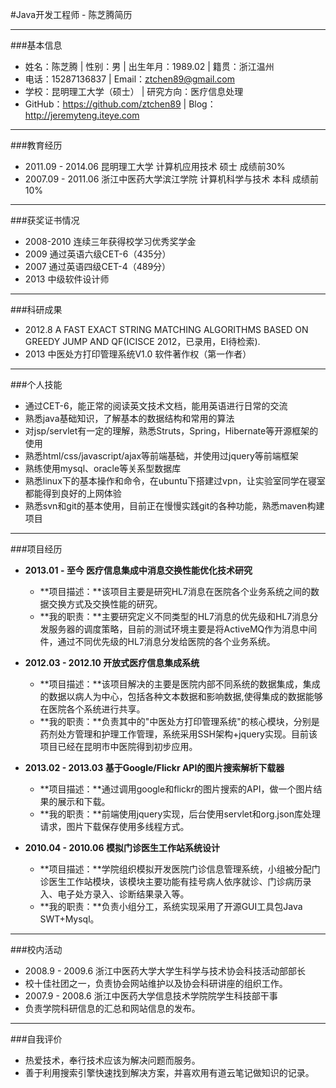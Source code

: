 #Java开发工程师 - 陈芝腾简历

----------
###基本信息

- 姓名：陈芝腾 | 性别：男 | 出生年月：1989.02 | 籍贯：浙江温州
- 电话：15287136837 | Email：ztchen89@gmail.com
- 学校：昆明理工大学（硕士） | 研究方向：医疗信息处理
- GitHub：https://github.com/ztchen89 | Blog：http://jeremyteng.iteye.com

----------
###教育经历
- 2011.09 - 2014.06      昆明理工大学           计算机应用技术   硕士  成绩前30%
- 2007.09 - 2011.06      浙江中医药大学滨江学院  计算机科学与技术 本科  成绩前10%  


----------

###获奖证书情况
- 2008-2010 连续三年获得校学习优秀奖学金
- 2009 通过英语六级CET-6（435分）	
- 2007 通过英语四级CET-4（489分）
- 2013 中级软件设计师

----------

###科研成果
- 2012.8 A FAST EXACT STRING MATCHING ALGORITHMS BASED ON GREEDY JUMP AND QF(ICISCE 2012，已录用，EI待检索).
- 2013 中医处方打印管理系统V1.0 软件著作权（第一作者） 

----------

###个人技能
 - 通过CET-6，能正常的阅读英文技术文档，能用英语进行日常的交流
 - 熟悉java基础知识，了解基本的数据结构和常用的算法
 - 对jsp/servlet有一定的理解，熟悉Struts，Spring，Hibernate等开源框架的使用
 - 熟悉html/css/javascript/ajax等前端基础，并使用过jquery等前端框架
 - 熟练使用mysql、oracle等关系型数据库
 - 熟悉linux下的基本操作和命令，在ubuntu下搭建过vpn，让实验室同学在寝室都能得到良好的上网体验
 - 熟悉svn和git的基本使用，目前正在慢慢实践git的各种功能，熟悉maven构建项目

----------


###项目经历

- **2013.01 - 至今 医疗信息集成中消息交换性能优化技术研究**   
 
  - **项目描述：**该项目主要是研究HL7消息在医院各个业务系统之间的数据交换方式及交换性能的研究。
  - **我的职责：**主要研究定义不同类型的HL7消息的优先级和HL7消息分发服务器的调度策略，目前的测试环境主要是将ActiveMQ作为消息中间件，通过不同优先级的HL7消息分发给医院的各个业务系统。
 
- **2012.03 - 2012.10 开放式医疗信息集成系统**   
  - **项目描述：**该项目解决的主要是医院内部不同系统的数据集成，集成的数据以病人为中心，包括各种文本数据和影响数据,使得集成的数据能够在医院各个系统进行共享。
  - **我的职责：**负责其中的"中医处方打印管理系统"的核心模块，分别是药剂处方管理和护理工作管理，系统采用SSH架构+jquery实现。目前该项目已经在昆明市中医院得到初步应用。

- **2013.02 - 2013.03 基于Google/Flickr API的图片搜索解析下载器**  
  - **项目描述：**通过调用google和flickr的图片搜索的API，做一个图片结果的展示和下载。
  - **我的职责：**前端使用jquery实现，后台使用servlet和org.json库处理请求，图片下载保存使用多线程方式。
 
- **2010.04 - 2010.06 模拟门诊医生工作站系统设计**  
  - **项目描述：**学院组织模拟开发医院门诊信息管理系统，小组被分配门诊医生工作站模块，该模块主要功能有挂号病人依序就诊、门诊病历录入、电子处方录入、诊断结果录入等。
  - **我的职责：**负责小组分工，系统实现采用了开源GUI工具包Java SWT+Mysql。


----------

###校内活动
- 2008.9 - 2009.6 浙江中医药大学大学生科学与技术协会科技活动部部长
 - 校十佳社团之一，负责协会网站维护以及协会科研讲座的组织工作。
- 2007.9 - 2008.6 浙江中医药大学信息技术学院院学生科技部干事
 - 负责学院科研信息的汇总和网站信息的发布。  	

----------
###自我评价

 - 热爱技术，奉行技术应该为解决问题而服务。
 - 善于利用搜索引擎快速找到解决方案，并喜欢用有道云笔记做知识的记录。
